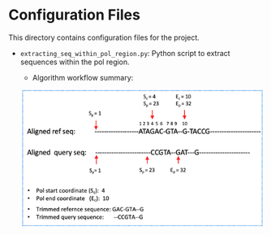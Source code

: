 # Configuration Files

This directory contains configuration files for the project.

- `extracting_seq_within_pol_region.py`: Python script to extract sequences within the pol region.
    - Algorithm workflow summary:
    
    ![Workflow Summary](../figures/pol_region_finder_extractor.png)

